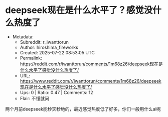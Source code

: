 # deepseek现在是什么水平了？感觉没什么热度了

- Metadata:
  - Subreddit: r_iwanttorun
  - Author: hiroshima_fireworks
  - Created: 2025-07-22 08:53:05 UTC
  - Permalink: https://reddit.com/r/iwanttorun/comments/1m68z26/deepseek现在是什么水平了感觉没什么热度了/
  - URL: https://www.reddit.com/r/iwanttorun/comments/1m68z26/deepseek现在是什么水平了感觉没什么热度了/
  - Ups: 0 | Ratio: 0.47 | Comments: 12
  - Flair: 不懂就问


两个月前deepseek能秒天秒地的，最近感觉热度低了好多，你们一般用什么ai呢

